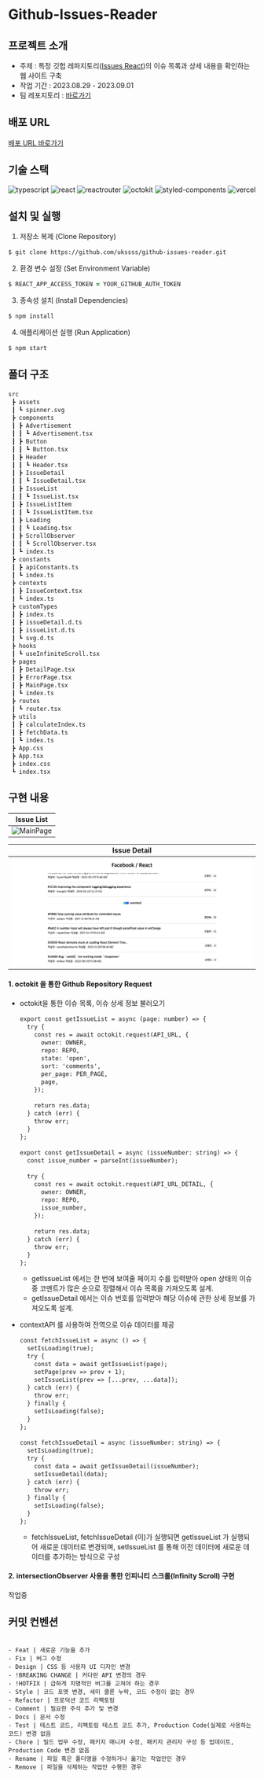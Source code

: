 # Github-Issues-Reader

## 프로젝트 소개

- 주제 : 특정 깃헙 레파지토리([Issues React](https://github.com/facebook/react/issues))의 이슈 목록과 상세 내용을 확인하는 웹 사이트 구축
- 작업 기간 : 2023.08.29 - 2023.09.01
- 팀 레포지토리 : [바로가기](https://github.com/pre-onboarding-12th-team3/pre-onboarding-12th-2-3)

## 배포 URL

[배포 URL 바로가기](https://pre-onboarding-12th-2-ukss.vercel.app/)

## 기술 스택

![typescript](https://img.shields.io/badge/typescript-4.9.5-61DAFB?logo=typescript) ![react](https://img.shields.io/badge/react-18.2.0-61DAFB?logo=react) ![reactrouter](https://img.shields.io/badge/react--router--dom-6.15.0-CA4245?logo=reactrouter) ![octokit](https://img.shields.io/badge/octokit-20.0.1-5A29E4?logo=octokit) ![styled-components](https://img.shields.io/badge/styled--components-6.0.5-DB7093?logo=styledcomponents) ![vercel](https://img.shields.io/badge/vercel-000000?logo=vercel)

## 설치 및 실행

1. 저장소 복제 (Clone Repository)

```zsh
$ git clone https://github.com/ukssss/github-issues-reader.git
```

2. 환경 변수 설정 (Set Environment Variable)

```zsh
$ REACT_APP_ACCESS_TOKEN = YOUR_GITHUB_AUTH_TOKEN
```

3. 종속성 설치 (Install Dependencies)

```zsh
$ npm install
```

4. 애플리케이션 실행 (Run Application)

```zsh
$ npm start
```

## 폴더 구조

```base
src
 ┣ assets
 ┃ ┗ spinner.svg
 ┣ components
 ┃ ┣ Advertisement
 ┃ ┃ ┗ Advertisement.tsx
 ┃ ┣ Button
 ┃ ┃ ┗ Button.tsx
 ┃ ┣ Header
 ┃ ┃ ┗ Header.tsx
 ┃ ┣ IssueDetail
 ┃ ┃ ┗ IssueDetail.tsx
 ┃ ┣ IssueList
 ┃ ┃ ┗ IssueList.tsx
 ┃ ┣ IssueListItem
 ┃ ┃ ┗ IssueListItem.tsx
 ┃ ┣ Loading
 ┃ ┃ ┗ Loading.tsx
 ┃ ┣ ScrollObserver
 ┃ ┃ ┗ ScrollObserver.tsx
 ┃ ┗ index.ts
 ┣ constants
 ┃ ┣ apiConstants.ts
 ┃ ┗ index.ts
 ┣ contexts
 ┃ ┣ IssueContext.tsx
 ┃ ┗ index.ts
 ┣ customTypes
 ┃ ┣ index.ts
 ┃ ┣ issueDetail.d.ts
 ┃ ┣ issueList.d.ts
 ┃ ┗ svg.d.ts
 ┣ hooks
 ┃ ┗ useInfiniteScroll.tsx
 ┣ pages
 ┃ ┣ DetailPage.tsx
 ┃ ┣ ErrorPage.tsx
 ┃ ┣ MainPage.tsx
 ┃ ┗ index.ts
 ┣ routes
 ┃ ┗ router.tsx
 ┣ utils
 ┃ ┣ calculateIndex.ts
 ┃ ┣ fetchData.ts
 ┃ ┗ index.ts
 ┣ App.css
 ┣ App.tsx
 ┣ index.css
 ┗ index.tsx
```

## 구현 내용

| Issue List                           |
| ------------------------------------ |
| ![MainPage](src/assets/mainpage.gif) |

| Issue Detail                             |
| ---------------------------------------- |
| ![DetailPage](src/assets/detailpage.gif) |

#### 1. octokit 을 통한 Github Repository Request

- octokit을 통한 이슈 목록, 이슈 상세 정보 불러오기

  ```tsx
  export const getIssueList = async (page: number) => {
    try {
      const res = await octokit.request(API_URL, {
        owner: OWNER,
        repo: REPO,
        state: 'open',
        sort: 'comments',
        per_page: PER_PAGE,
        page,
      });

      return res.data;
    } catch (err) {
      throw err;
    }
  };

  export const getIssueDetail = async (issueNumber: string) => {
    const issue_number = parseInt(issueNumber);

    try {
      const res = await octokit.request(API_URL_DETAIL, {
        owner: OWNER,
        repo: REPO,
        issue_number,
      });

      return res.data;
    } catch (err) {
      throw err;
    }
  };
  ```

  - getIssueList 에서는 한 번에 보여줄 페이지 수를 입력받아 open 상태의 이슈 중 코멘트가 많은 순으로 정렬해서 이슈 목록을 가져오도록 설계.
  - getIssueDetail 에서는 이슈 번호를 입력받아 해당 이슈에 관한 상세 정보를 가져오도록 설계.

- contextAPI 를 사용하여 전역으로 이슈 데이터를 제공

  ```tsx
  const fetchIssueList = async () => {
    setIsLoading(true);
    try {
      const data = await getIssueList(page);
      setPage(prev => prev + 1);
      setIssueList(prev => [...prev, ...data]);
    } catch (err) {
      throw err;
    } finally {
      setIsLoading(false);
    }
  };

  const fetchIssueDetail = async (issueNumber: string) => {
    setIsLoading(true);
    try {
      const data = await getIssueDetail(issueNumber);
      setIssueDetail(data);
    } catch (err) {
      throw err;
    } finally {
      setIsLoading(false);
    }
  };
  ```

  - fetchIssueList, fetchIssueDetail (이)가 실행되면 getIssueList 가 실행되어 새로운 데이터로 변경되며, setIssueList 를 통해 이전 데이터에 새로운 데이터를 추가하는 방식으로 구성

#### 2. intersectionObserver 사용을 통한 인피니티 스크롤(Infinity Scroll) 구현

작업중

## 커밋 컨벤션

```

- Feat | 새로운 기능을 추가
- Fix | 버그 수정
- Design | CSS 등 사용자 UI 디자인 변경
- !BREAKING CHANGE | 커다란 API 변경의 경우
- !HOTFIX | 급하게 치명적인 버그를 고쳐야 하는 경우
- Style | 코드 포맷 변경, 세미 콜론 누락, 코드 수정이 없는 경우
- Refactor | 프로덕션 코드 리팩토링
- Comment | 필요한 주석 추가 및 변경
- Docs | 문서 수정
- Test | 테스트 코드, 리팩토링 테스트 코드 추가, Production Code(실제로 사용하는 코드) 변경 없음
- Chore | 빌드 업무 수정, 패키지 매니저 수정, 패키지 관리자 구성 등 업데이트, Production Code 변경 없음
- Rename | 파일 혹은 폴더명을 수정하거나 옮기는 작업만인 경우
- Remove | 파일을 삭제하는 작업만 수행한 경우

```
